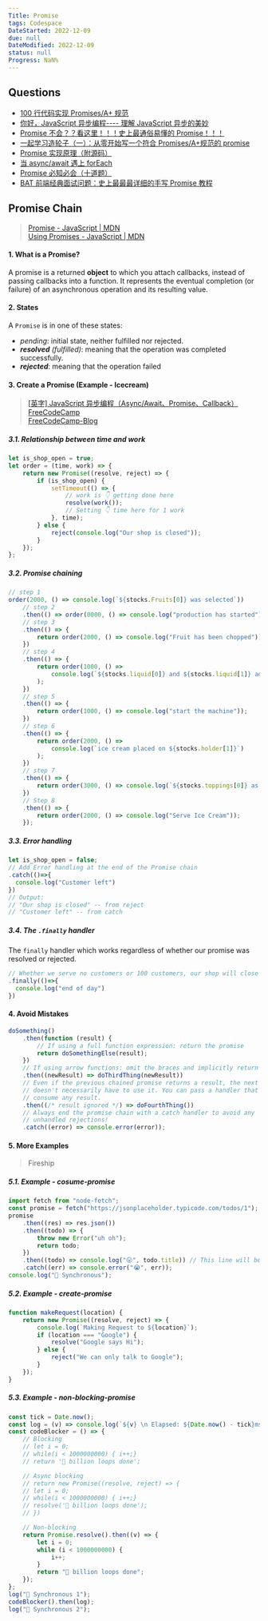 ```yaml
---
Title: Promise
tags: Codespace
DateStarted: 2022-12-09
due: null
DateModified: 2022-12-09
status: null
Progress: NaN%
---
```


## Questions

- [100 行代码实现 Promises/A+ 规范](https://link.juejin.cn?target=https%3A%2F%2Fmp.weixin.qq.com%2Fs%2FqdJ0Xd8zTgtetFdlJL3P1g "https://mp.weixin.qq.com/s/qdJ0Xd8zTgtetFdlJL3P1g")
- [你好，JavaScript 异步编程---- 理解 JavaScript 异步的美妙](https://juejin.cn/post/6844903648162480142 "https://juejin.cn/post/6844903648162480142")
- [Promise 不会？？看这里！！！史上最通俗易懂的 Promise！！！](https://juejin.cn/post/6844903607968481287 "https://juejin.cn/post/6844903607968481287")
- [一起学习造轮子（一）：从零开始写一个符合 Promises/A+规范的 promise](https://juejin.cn/post/6844903617619558408#heading-34 "https://juejin.cn/post/6844903617619558408#heading-34")
- [Promise 实现原理（附源码）](https://juejin.cn/post/6844903665686282253 "https://juejin.cn/post/6844903665686282253")
- [当 async/await 遇上 forEach](https://link.juejin.cn?target=https%3A%2F%2Fobjcer.com%2F2017%2F10%2F12%2Fasync-await-with-forEach%2F "https://objcer.com/2017/10/12/async-await-with-forEach/")
- [Promise 必知必会（十道题）](https://juejin.cn/post/6844903509934997511 "https://juejin.cn/post/6844903509934997511")
- [BAT 前端经典面试问题：史上最最最详细的手写 Promise 教程](https://juejin.cn/post/6844903625769091079#heading-9 "https://juejin.cn/post/6844903625769091079#heading-9")

## Promise Chain

> [Promise - JavaScript | MDN](https://developer.mozilla.org/en-US/docs/Web/JavaScript/Reference/Global_Objects/Promise)  
> [Using Promises - JavaScript | MDN](https://developer.mozilla.org/en-US/docs/Web/JavaScript/Guide/Using_promises)

#### 1. What is a Promise?

A promise is a returned **object** to which you attach callbacks, instead of passing callbacks into a function. It represents the eventual completion (or failure) of an asynchronous operation and its resulting value.

#### 2. States

A `Promise` is in one of these states:

- _pending_: initial state, neither fulfilled nor rejected.
- _**resolved** (fulfilled)_: meaning that the operation was completed successfully.
- _**rejected**_: meaning that the operation failed

#### 3. Create a Promise (Example - Icecream)

> [[英字] JavaScript 异步编程（Async/Await、Promise、Callback）FreeCodeCamp](https://www.bilibili.com/video/BV1g44y1z7N3/?spm_id_from=333.788.recommend_more_video.4&vd_source=be278a4cfd00a5f72dcf153eaca79333)  
> [FreeCodeCamp-Blog](https://www.freecodecamp.org/news/javascript-async-await-tutorial-learn-callbacks-promises-async-await-by-making-icecream/)

##### 3.1. Relationship between time and work

```javascript
let is_shop_open = true;
let order = (time, work) => {
	return new Promise((resolve, reject) => {
		if (is_shop_open) {
			setTimeout(() => {
				// work is 👇 getting done here
				resolve(work());
				// Setting 👇 time here for 1 work
			}, time);
		} else {
			reject(console.log("Our shop is closed"));
		}
	});
};
```

##### 3.2. Promise chaining

```js
// step 1
order(2000, () => console.log(`${stocks.Fruits[0]} was selected`))
	// step 2
	.then(() => order(0000, () => console.log("production has started")))
	// step 3
	.then(() => {
		return order(2000, () => console.log("Fruit has been chopped"));
	})
	// step 4
	.then(() => {
		return order(1000, () =>
			console.log(`${stocks.liquid[0]} and ${stocks.liquid[1]} added`)
		);
	})
	// step 5
	.then(() => {
		return order(1000, () => console.log("start the machine"));
	})
	// step 6
	.then(() => {
		return order(2000, () =>
			console.log(`ice cream placed on ${stocks.holder[1]}`)
		);
	})
	// step 7
	.then(() => {
		return order(3000, () => console.log(`${stocks.toppings[0]} as toppings`));
	})
	// Step 8
	.then(() => {
		return order(2000, () => console.log("Serve Ice Cream"));
	});
```

##### 3.3. Error handling

```javascript
let is_shop_open = false;
// Add Error handling at the end of the Promise chain
.catch(()=>{
  console.log("Customer left")
})
// Output:
// "Our shop is closed" -- from reject
// "Customer left" -- from catch
```

##### 3.4. The `.finally` handler

The `finally` handler which works regardless of whether our promise was resolved or rejected.

```javascript
// Whether we serve no customers or 100 customers, our shop will close at the end of the day. Optional - Add `finally` at the very bottom of the chain
.finally(()=>{
  console.log("end of day")
})
```

#### 4. Avoid Mistakes

```js
doSomething()
	.then(function (result) {
		// If using a full function expression: return the promise
		return doSomethingElse(result);
	})
	// If using arrow functions: omit the braces and implicitly return the result
	.then((newResult) => doThirdThing(newResult))
	// Even if the previous chained promise returns a result, the next one
	// doesn't necessarily have to use it. You can pass a handler that doesn't
	// consume any result.
	.then((/* result ignored */) => doFourthThing())
	// Always end the promise chain with a catch handler to avoid any
	// unhandled rejections!
	.catch((error) => console.error(error));
```

#### 5. More Examples

> Fireship

##### 5.1. Example - cosume-promise

```js
import fetch from "node-fetch";
const promise = fetch("https://jsonplaceholder.typicode.com/todos/1");
promise
	.then((res) => res.json())
	.then((todo) => {
		throw new Error("uh oh");
		return todo;
	})
	.then((todo) => console.log("😛", todo.title)) // This line will be bypasses
	.catch((err) => console.error("😭", err));
console.log("🥪 Synchronous");
```

##### 5.2. Example - create-promise

```js
function makeRequest(location) {
	return new Promise((resolve, reject) => {
		console.log(`Making Request to ${location}`);
		if (location === "Google") {
			resolve("Google says Hi");
		} else {
			reject("We can only talk to Google");
		}
	});
}
```

##### 5.3. Example - non-blocking-promise

```js
const tick = Date.now();
const log = (v) => console.log(`${v} \n Elapsed: ${Date.now() - tick}ms`);
const codeBlocker = () => {
	// Blocking
	// let i = 0;
	// while(i < 1000000000) { i++;}
	// return '🐷 billion loops done';

	// Async blocking
	// return new Promise((resolve, reject) => {
	// let i = 0;
	// while(i < 1000000000) { i++;}
	// resolve('🐷 billion loops done');
	// })

	// Non-blocking
	return Promise.resolve().then((v) => {
		let i = 0;
		while (i < 1000000000) {
			i++;
		}
		return "🐷 billion loops done";
	});
};
log("🥪 Synchronous 1");
codeBlocker().then(log);
log("🥪 Synchronous 2");
```
